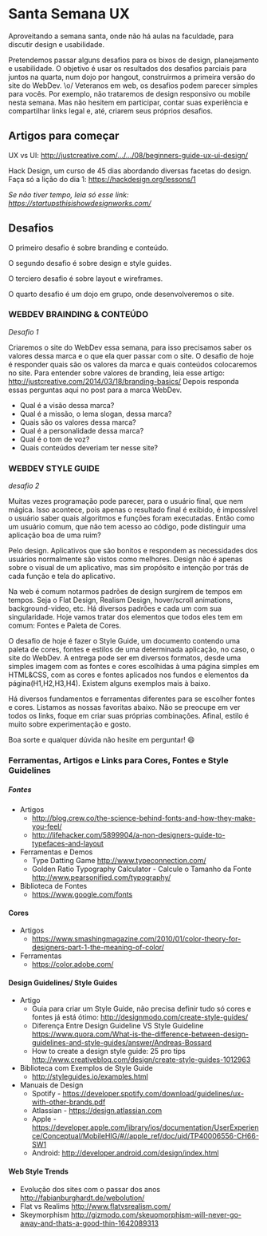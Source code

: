 # Santa Semana UX
Aproveitando a semana santa, onde não há aulas na faculdade, para discutir design e usabilidade.

Pretendemos passar alguns desafios para os bixos de design, planejamento e usabilidade. O objetivo é usar os resultados dos desafios parciais para juntos na quarta, num dojo por hangout, construirmos a primeira versão do site do WebDev. \o/
Veteranos em web, os desafios podem parecer simples para vocês. Por exemplo, não trataremos de design responsivo ou mobile nesta semana. Mas não hesitem em participar, contar suas experiência e compartilhar links legal e, até, criarem seus próprios desafios.

## Artigos para começar
UX vs UI: http://justcreative.com/…/…/08/beginners-guide-ux-ui-design/

Hack Design, um curso de 45 dias abordando diversas facetas do design.
Faça só a lição do dia 1: https://hackdesign.org/lessons/1

*Se não tiver tempo, leia só esse link: https://startupsthisishowdesignworks.com/*

## Desafios
O primeiro desafio é sobre branding e conteúdo.

O segundo desafio é sobre design e style guides.

O terciero desafio é sobre layout e wireframes.

O quarto desafio é um dojo em grupo, onde desenvolveremos o site.


### WEBDEV BRAINDING & CONTEÚDO 
*Desafio 1*

Criaremos o site do WebDev essa semana, para isso precisamos saber os valores dessa marca e o que ela quer passar com o site.
O desafio de hoje é responder quais são os valores da marca e quais conteúdos colocaremos no site.
Para entender sobre valores de branding, leia esse artigo: http://justcreative.com/2014/03/18/branding-basics/
Depois responda essas perguntas aqui no post para a marca WebDev.
- Qual é a visão dessa marca?
- Qual é a missão, o lema slogan, dessa marca?
- Quais são os valores dessa marca?
- Qual é a personalidade dessa marca?
- Qual é o tom de voz?
- Quais conteúdos deveriam ter nesse site?

### WEBDEV STYLE GUIDE
*desafio 2*

Muitas vezes programação pode parecer, para o usuário final, que nem mágica. Isso acontece, pois apenas o resultado final é exibido, é impossível o usuário saber quais algoritmos e funções foram executadas. Então como um usuário comum, que não tem acesso ao código, pode distinguir uma aplicação boa de uma ruim?

Pelo design. Aplicativos que são bonitos e respondem as necessidades dos usuários normalmente são vistos como melhores. Design não é apenas sobre o visual de um aplicativo, mas sim propósito e intenção por trás de cada função e tela do aplicativo.

Na web é comum notarmos padrões de design surgirem de tempos em tempos. Seja o Flat Design, Realism Design, hover/scroll animations, background-video, etc. Há diversos padrões e cada um com sua singularidade. Hoje vamos tratar dos elementos que todos eles tem em comum: Fontes e Paleta de Cores.  

O desafio de hoje é fazer o Style Guide, um documento contendo uma paleta de cores, fontes e estilos de uma determinada aplicação, no caso, o site do WebDev. A entrega pode ser em diversos formatos, desde uma simples imagem com as fontes e cores escolhidas à uma página simples em HTML&CSS, com as cores e fontes aplicados nos fundos e elementos da página(H1,H2,H3,H4). Existem alguns exemplos mais à baixo.

Há diversos fundamentos e ferramentas diferentes para se escolher fontes e cores. Listamos as nossas favoritas abaixo. Não se preocupe em ver todos os links, foque em criar suas próprias combinações. Afinal, estilo é muito sobre experimentação e gosto.

Boa sorte e qualquer dúvida não hesite em perguntar! :smile:

### Ferramentas, Artigos e Links para Cores, Fontes e Style Guidelines

##### Fontes
* Artigos
  * http://blog.crew.co/the-science-behind-fonts-and-how-they-make-you-feel/
  * http://lifehacker.com/5899904/a-non-designers-guide-to-typefaces-and-layout
* Ferramentas e Demos
  * Type Datting Game http://www.typeconnection.com/
  * Golden Ratio Typography Calculator - Calcule o Tamanho da Fonte http://www.pearsonified.com/typography/ 
* Biblioteca de Fontes
  * https://www.google.com/fonts

#### Cores
* Artigos
  * https://www.smashingmagazine.com/2010/01/color-theory-for-designers-part-1-the-meaning-of-color/
* Ferramentas
  * https://color.adobe.com/

#### Design Guidelines/ Style Guides
* Artigo
  * Guia para criar um Style Guide, não precisa definir tudo só cores e fontes já está ótimo: http://designmodo.com/create-style-guides/
  * Diferença Entre Design Guideline VS Style Guideline https://www.quora.com/What-is-the-difference-between-design-guidelines-and-style-guides/answer/Andreas-Bossard
  * How to create a design style guide: 25 pro tips
http://www.creativebloq.com/design/create-style-guides-1012963
* Biblioteca com Exemplos de Style Guide 
  * http://styleguides.io/examples.html
* Manuais de Design
  * Spotify - https://developer.spotify.com/download/guidelines/ux-with-other-brands.pdf
  * Atlassian - https://design.atlassian.com
  * Apple - https://developer.apple.com/library/ios/documentation/UserExperience/Conceptual/MobileHIG/#//apple_ref/doc/uid/TP40006556-CH66-SW1
  * Android: http://developer.android.com/design/index.html

#### Web Style Trends 
* Evolução dos sites com o passar dos anos http://fabianburghardt.de/webolution/
* Flat vs Realims http://www.flatvsrealism.com/
* Skeymorphism http://gizmodo.com/skeuomorphism-will-never-go-away-and-thats-a-good-thin-1642089313
